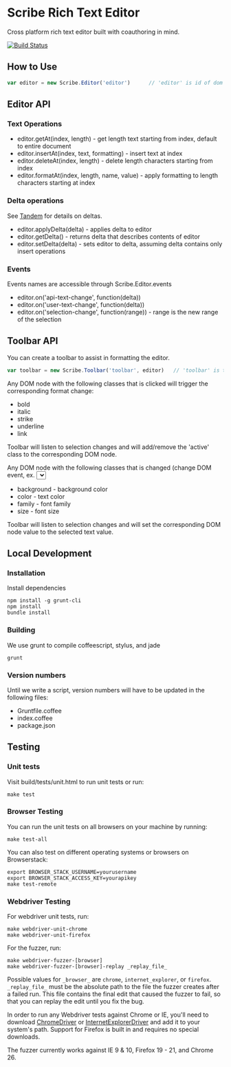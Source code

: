 Scribe Rich Text Editor
===

Cross platform rich text editor built with coauthoring in mind. 

[![Build Status](https://secure.travis-ci.org/stypi/scribe.png)](http://travis-ci.org/stypi/scribe)


How to Use
---

```javascript
var editor = new Scribe.Editor('editor')      // 'editor' is id of dom container
```


Editor API
---

### Text Operations

- editor.getAt(index, length) - get length text starting from index, default to entire document
- editor.insertAt(index, text, formatting) - insert text at index
- editor.deleteAt(index, length) - delete length characters starting from index
- editor.formatAt(index, length, name, value) - apply formatting to length characters starting at index

### Delta operations

See [Tandem](https://github.com/stypi/tandem) for details on deltas.

- editor.applyDelta(delta) - applies delta to editor
- editor.getDelta() - returns delta that describes contents of editor
- editor.setDelta(delta) - sets editor to delta, assuming delta contains only insert operations

### Events

Events names are accessible through Scribe.Editor.events

- editor.on('api-text-change', function(delta))
- editor.on('user-text-change', function(delta))
- editor.on('selection-change', function(range)) - range is the new range of the selection


Toolbar API
---

You can create a toolbar to assist in formatting the editor.

```javascript
var toolbar = new Scribe.Toolbar('toolbar', editor)   // 'toolbar' is the id of dom container
```

Any DOM node with the following classes that is clicked will trigger the corresponding format change:

- bold
- italic
- strike
- underline
- link

Toolbar will listen to selection changes and will add/remove the 'active' class to the corresponding DOM node.

Any DOM node with the following classes that is changed (change DOM event, ex. <select>) will trigger the corresponding format change:

- background - background color
- color - text color
- family - font family
- size - font size

Toolbar will listen to selection changes and will set the corresponding DOM node value to the selected text value.


Local Development
---

### Installation

Install dependencies

    npm install -g grunt-cli
    npm install
    bundle install

### Building

We use grunt to compile coffeescript, stylus, and jade

    grunt

### Version numbers

Until we write a script, version numbers will have to be updated in the following files:

- Gruntfile.coffee
- index.coffee
- package.json


Testing
---

### Unit tests

Visit build/tests/unit.html to run unit tests or run:
    
    make test
    
### Browser Testing

You can run the unit tests on all browsers on your machine by running:

    make test-all

You can also test on different operating systems or browsers on Browserstack:

    export BROWSER_STACK_USERNAME=yourusername
    export BROWSER_STACK_ACCESS_KEY=yourapikey
    make test-remote

### Webdriver Testing
For webdriver unit tests, run:
    
    make webdriver-unit-chrome
    make webdriver-unit-firefox
    
For the fuzzer, run:

    make webdriver-fuzzer-[browser]
    make webdriver-fuzzer-[browser]-replay _replay_file_

Possible values for ```_browser_``` are ```chrome```, ```internet_explorer```, or ```firefox```.
```_replay_file_``` must be the absolute path to the file the fuzzer creates after a failed run.
This file contains the final edit that caused the fuzzer to fail, so that you can replay the edit until you fix the bug.

In order to run any Webdriver tests against Chrome or IE, you'll need to download 
[ChromeDriver](https://code.google.com/p/chromedriver/downloads/list) or
[InternetExplorerDriver](https://code.google.com/p/selenium/downloads/list) and add it to your system's path. 
Support for Firefox is built in and requires no special downloads.

The fuzzer currently works against IE 9 & 10, Firefox 19 - 21, and Chrome 26.

